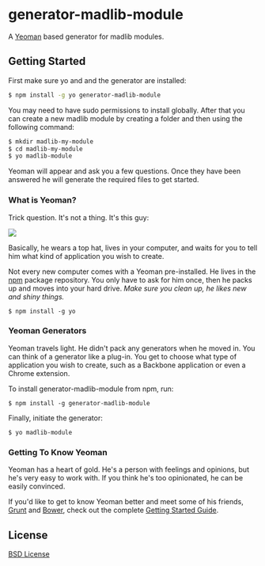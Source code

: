 # generator-madlib-module

A [Yeoman](http://yeoman.io) based generator for madlib modules.


## Getting Started

First make sure yo and and the generator are installed:
```bash
$ npm install -g yo generator-madlib-module
```

You may need to have sudo permissions to install globally.
After that you can create a new madlib module by creating a folder and then using the following command:
```bash
$ mkdir madlib-my-module
$ cd madlib-my-module
$ yo madlib-module
```

Yeoman will appear and ask you a few questions. Once they have been answered he will generate the required files to get started.


### What is Yeoman?

Trick question. It's not a thing. It's this guy:

![](http://i.imgur.com/JHaAlBJ.png)

Basically, he wears a top hat, lives in your computer, and waits for you to tell him what kind of application you wish to create.

Not every new computer comes with a Yeoman pre-installed. He lives in the [npm](https://npmjs.org) package repository. You only have to ask for him once, then he packs up and moves into your hard drive. *Make sure you clean up, he likes new and shiny things.*

```
$ npm install -g yo
```

### Yeoman Generators

Yeoman travels light. He didn't pack any generators when he moved in. You can think of a generator like a plug-in. You get to choose what type of application you wish to create, such as a Backbone application or even a Chrome extension.

To install generator-madlib-module from npm, run:

```
$ npm install -g generator-madlib-module
```

Finally, initiate the generator:

```
$ yo madlib-module
```

### Getting To Know Yeoman

Yeoman has a heart of gold. He's a person with feelings and opinions, but he's very easy to work with. If you think he's too opinionated, he can be easily convinced.

If you'd like to get to know Yeoman better and meet some of his friends, [Grunt](http://gruntjs.com) and [Bower](http://bower.io), check out the complete [Getting Started Guide](https://github.com/yeoman/yeoman/wiki/Getting-Started).


## License

[BSD License](http://en.wikipedia.org/wiki/BSD_License)
